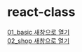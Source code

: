 # react-class
<a href="https://j45bongsik.github.io/react-class/basic/build/index.html" target="_blank">01_basic 새창으로 열기</a>
<br>
<a href="https://j45bongsik.github.io/react-class/shop/build/index.html" target="_blank">02_shop 새창으로 열기</a>

